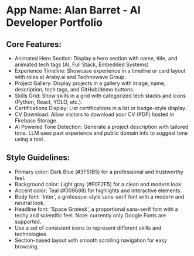 # **App Name**: Alan Barret - AI Developer Portfolio

## Core Features:

- Animated Hero Section: Display a hero section with name, title, and animated tech tags (AI, Full Stack, Embedded Systems)
- Experience Timeline: Showcase experience in a timeline or card layout with roles at Araby.ai and Technowave Group.
- Project Gallery: Display projects in a gallery with image, name, description, tech tags, and GitHub/demo buttons.
- Skills Grid: Show skills in a grid with categorized tech stacks and icons (Python, React, YOLO, etc.).
- Certifications Display: List certifications in a list or badge-style display.
- CV Download: Allow visitors to download your CV (PDF) hosted in Firebase Storage.
- AI Powered Tone Detection: Generate a project description with tailored tone. LLM uses past experience and public domain info to suggest tone using a tool

## Style Guidelines:

- Primary color: Dark Blue (#3F51B5) for a professional and trustworthy feel.
- Background color: Light gray (#F0F2F5) for a clean and modern look.
- Accent color: Teal (#009688) for highlights and interactive elements.
- Body font: 'Inter', a grotesque-style sans-serif font with a modern and neutral look.
- Headline font: 'Space Grotesk', a proportional sans-serif font with a techy and scientific feel. Note: currently only Google Fonts are supported.
- Use a set of consistent icons to represent different skills and technologies.
- Section-based layout with smooth scrolling navigation for easy browsing.